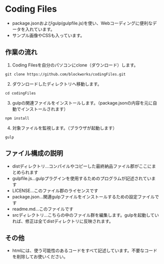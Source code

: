 # Coding Files

* package.jsonおよびgulp(gulpfile.js)を使い、Webコーディングに便利なデータを入れています。
* サンプル画像やCSSも入っています。

## 作業の流れ

1. Coding Filesを自分のパソコンにclone（ダウンロード）します。

``git clone https://github.com/blockworks/codingFiles.git``

2. ダウンロードしたディレクトリへ移動します。

``cd codingFiles``

3. gulpの関連ファイルをインストールします。（package.jsonの内容を元に自動でインストールされます）

``npm install``

4. 対象ファイルを監視します。（ブラウザが起動します）

``gulp``


## ファイル構成の説明

* distディレクトリ…コンパイルやコピーした最終納品ファイル郡がここにまとめられます
* gulpfile.js…gulpプラグインを使用するためのプログラムが記述されています
* LICENSE…このファイル郡のライセンスです
* package.json…関連gulpファイルをインストールするための設定ファイルです
* readme.md…このファイルです
* srcディレクトリ…こちらの中のファイル群を編集します。gulpを起動していれば、修正は全てdistディレクトリに反映されます。

## その他

* htmlには、使う可能性のあるコードをすべて記述しています。不要なコードを削除してお使いください。
